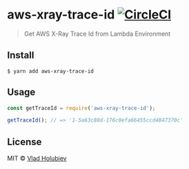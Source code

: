 # aws-xray-trace-id [![CircleCI](https://img.shields.io/circleci/project/github/vladgolubev/aws-xray-trace-id.svg)](https://circleci.com/gh/vladgolubev/aws-xray-trace-id)

> Get AWS X-Ray Trace Id from Lambda Environment

## Install

```
$ yarn add aws-xray-trace-id
```

## Usage

```js
const getTraceId = require('aws-xray-trace-id');

getTraceId(); // => '1-5a63c88d-176c0efa66455ccd4847370c'
```

## License

MIT © [Vlad Holubiev](http://vladholubiev.com)
